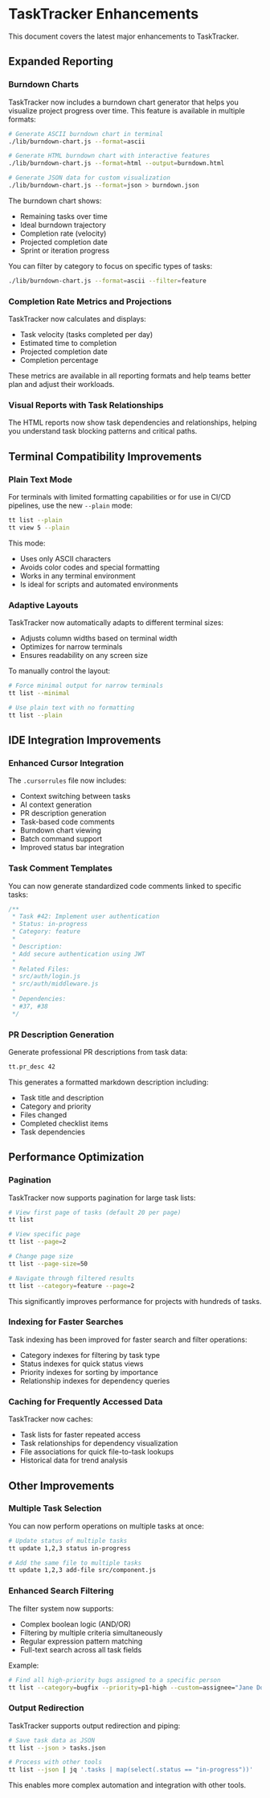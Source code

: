 # TaskTracker Enhancements

This document covers the latest major enhancements to TaskTracker.

## Expanded Reporting

### Burndown Charts

TaskTracker now includes a burndown chart generator that helps you visualize project progress over time. This feature is available in multiple formats:

```bash
# Generate ASCII burndown chart in terminal
./lib/burndown-chart.js --format=ascii

# Generate HTML burndown chart with interactive features
./lib/burndown-chart.js --format=html --output=burndown.html

# Generate JSON data for custom visualization
./lib/burndown-chart.js --format=json > burndown.json
```

The burndown chart shows:

- Remaining tasks over time
- Ideal burndown trajectory
- Completion rate (velocity)
- Projected completion date
- Sprint or iteration progress

You can filter by category to focus on specific types of tasks:

```bash
./lib/burndown-chart.js --format=ascii --filter=feature
```

### Completion Rate Metrics and Projections

TaskTracker now calculates and displays:

- Task velocity (tasks completed per day)
- Estimated time to completion
- Projected completion date
- Completion percentage

These metrics are available in all reporting formats and help teams better plan and adjust their workloads.

### Visual Reports with Task Relationships

The HTML reports now show task dependencies and relationships, helping you understand task blocking patterns and critical paths.

## Terminal Compatibility Improvements

### Plain Text Mode

For terminals with limited formatting capabilities or for use in CI/CD pipelines, use the new `--plain` mode:

```bash
tt list --plain
tt view 5 --plain
```

This mode:
- Uses only ASCII characters
- Avoids color codes and special formatting
- Works in any terminal environment
- Is ideal for scripts and automated environments

### Adaptive Layouts

TaskTracker now automatically adapts to different terminal sizes:

- Adjusts column widths based on terminal width
- Optimizes for narrow terminals
- Ensures readability on any screen size

To manually control the layout:

```bash
# Force minimal output for narrow terminals
tt list --minimal

# Use plain text with no formatting
tt list --plain
```

## IDE Integration Improvements

### Enhanced Cursor Integration

The `.cursorrules` file now includes:

- Context switching between tasks
- AI context generation
- PR description generation
- Task-based code comments
- Burndown chart viewing
- Batch command support
- Improved status bar integration

### Task Comment Templates

You can now generate standardized code comments linked to specific tasks:

```javascript
/**
 * Task #42: Implement user authentication
 * Status: in-progress
 * Category: feature
 * 
 * Description:
 * Add secure authentication using JWT
 * 
 * Related Files:
 * src/auth/login.js
 * src/auth/middleware.js
 * 
 * Dependencies:
 * #37, #38
 */
```

### PR Description Generation

Generate professional PR descriptions from task data:

```bash
tt.pr_desc 42
```

This generates a formatted markdown description including:
- Task title and description
- Category and priority
- Files changed
- Completed checklist items
- Task dependencies

## Performance Optimization

### Pagination

TaskTracker now supports pagination for large task lists:

```bash
# View first page of tasks (default 20 per page)
tt list

# View specific page
tt list --page=2

# Change page size
tt list --page-size=50

# Navigate through filtered results
tt list --category=feature --page=2
```

This significantly improves performance for projects with hundreds of tasks.

### Indexing for Faster Searches

Task indexing has been improved for faster search and filter operations:

- Category indexes for filtering by task type 
- Status indexes for quick status views
- Priority indexes for sorting by importance
- Relationship indexes for dependency queries

### Caching for Frequently Accessed Data

TaskTracker now caches:

- Task lists for faster repeated access
- Task relationships for dependency visualization
- File associations for quick file-to-task lookups
- Historical data for trend analysis

## Other Improvements

### Multiple Task Selection

You can now perform operations on multiple tasks at once:

```bash
# Update status of multiple tasks
tt update 1,2,3 status in-progress

# Add the same file to multiple tasks
tt update 1,2,3 add-file src/component.js
```

### Enhanced Search Filtering

The filter system now supports:

- Complex boolean logic (AND/OR)
- Filtering by multiple criteria simultaneously
- Regular expression pattern matching
- Full-text search across all task fields

Example:

```bash
# Find all high-priority bugs assigned to a specific person
tt list --category=bugfix --priority=p1-high --custom=assignee="Jane Doe"
```

### Output Redirection

TaskTracker supports output redirection and piping:

```bash
# Save task data as JSON
tt list --json > tasks.json

# Process with other tools
tt list --json | jq '.tasks | map(select(.status == "in-progress"))'
```

This enables more complex automation and integration with other tools. 